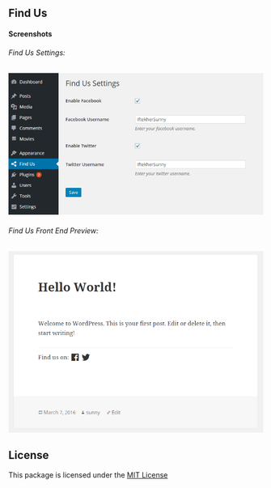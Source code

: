 ## Find Us

#### Screenshots

###### Find Us Settings:

![Find-Us-Settings](https://github.com/IftekherSunny/screenshot/blob/master/Find-Us/find-us-settings.PNG)

###### Find Us Front End Preview:

![Find-Us-Filter](https://github.com/IftekherSunny/screenshot/blob/master/Find-Us/find-us-filter.PNG)

## License
This package is licensed under the [MIT License](https://github.com/iftekhersunny/Find-Us/blob/master/LICENSE)